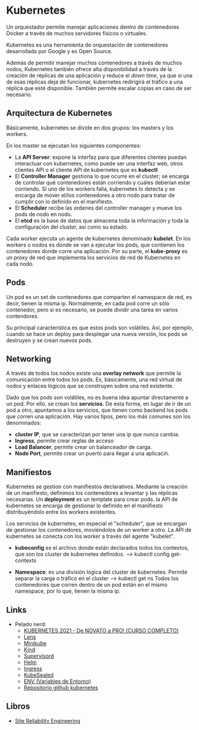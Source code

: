 # Kubernetes

Un orquestador permite manejar aplicaciones dentro de contenedores Docker a través de muchos servidores físicos o virtuales.

Kubernetes es una herramienta de orquestación de contenedores desarrollada por Google y es Open Source.

Además de permitir manejar muchos contenedores a través de muchos nodos, Kubernetes también ofrece alta disponibilidad a través de la creación de réplicas de una aplicación y reduce el *down time*, ya que si una de esas réplicas deja de funcionar, kubernetes redirigirá el tráfico a una réplica que esté disponible. También permite escalar copias en caso de ser necesario.

## Arquitectura de Kubernetes

Básicamente, kubernetes se divide en dos grupos: los masters y los workers.

En los master se ejecutan los siguientes componentes:

* La **API Server**: expone la interfaz para que diferentes clientes puedan interactuar con kubernetes, como puede ser una interfaz web, otros clientes API o el cliente API de kubernetes que es **kubectl**. 
* El **Controller Manager** gestiona lo que ocurre en el cluster; se encarga de controlar qué contenedores están corriendo y cuáles deberían estar corriendo. Si uno de los workers falla, kubernetes lo detecta y se encarga de mover
el/los contenedores a otro nodo para tratar de cumplir con lo definido
en el manifiesto.
* El **Scheduler** recibe las ordenes del controller manager y mueve los pods de nodo en nodo.
* El **etcd** es la base de datos que almacena toda la información y toda la configuración del cluster, así como su estado.

Cada worker ejecuta un agente de kubernetes denominado **kubelet**. En los workers o nodos es donde se van a ejecutar los pods, que contienen los contenedores donde corre una aplicación. Por su parte, el **kube-proxy** es un proxy de red que implementa los servicios de red de Kubernetes en cada nodo.

## Pods

Un pod es un set de contenedores que comparten el namespace de red, es decir, tienen la misma ip. Normalmente, en cada pod corre un sólo contenedor, pero si es necesario, se puede dividir una tarea en varios contendores.

Su principal característica es que estos pods son volátiles. Así, por ejemplo, cuando se hace un deploy para desplegar una nueva versión, los pods se destruyen y se crean nuevos pods.

## Networking

A través de todos los nodos existe una **overlay network** que permite la comunicación entre todos los pods. Es, básicamente, una red virtual de nodos y enlaces lógicos que se construyen sobre una red existente.

Dado que los pods son volátiles, no es buena idea apuntar directamente a un pod. Por ello, se crean los **servicios**. De esta forma, en lugar de ir de un pod a otro, apuntamos a los servicios, que tienen como backend los pods que corren una aplicación. Hay varios tipos, pero los más comunes son los denominados:

* **cluster IP**, que se caracterizan por tener una ip que nunca cambia.
* **Ingress**, permite crear reglas de acceso
* **Load Balancer**, permite crear un balanceador de carga.
* **Node Port**, permite crear un puerto para llegar a una aplicaciń.

## Manifiestos

Kubernetes se gestion con manifiestos declarativos. Mediante la creación de un manifiesto, definimos los contenedores a levantar y las réplicas necesarias. Un **deployment** es un template para crear pods. la API de kubernetes se encarga de gestionar lo definido en el manifiesto distribuyéndolo entre los workers existentes.

Los servicios de kubernetes, en especial el "scheduler", que se encargan
de gestionar los contenedores, moviéndolos de un worker a otro. La API
de kubernetes se conecta con los worker a través del agente "kubelet".

* **kubeconfig** es el archivo donde están declarados todos los contextos, que son
los cluster de kubernetes definidos. --> kubectl config get-contexts

* **Namespace**: es una división lógica del cluster de kubernetes. Permite separar
la carga o tráfico en el cluster --> kubectl get ns
Todos los contenedores que corren dentro de un pod están en el mismo namespace,
por lo que, tienen la misma ip.

## Links

* Pelado nerd:
  * [KUBERNETES 2021 - De NOVATO a PRO! (CURSO COMPLETO)](https://www.youtube.com/watch?v=DCoBcpOA7W4&t=2540s)
  * [Lens](https://www.youtube.com/watch?v=DFMKcR4BqwM&t=0s)
  * [Minikube](https://minikube.sigs.k8s.io/docs/start/)
  * [Kind](https://kind.sigs.k8s.io/)
  * [Supervisord](https://www.youtube.com/watch?v=mfXnqHRT8hI&t=0s)
  * [Helm](https://www.youtube.com/watch?v=CPjfb-I_BKU&t=0s)
  * [Ingress](https://kubernetes.io/docs/concepts/services-networking/ingress/)
  * [KubeSealed](https://www.youtube.com/watch?v=YuKAiy0Olc0&t=0s)
  * [ENV (Variables de Entorno)](https://www.youtube.com/watch?v=T7lRHHa4YxE&t=0s)
  * [Repositorio github kubernetes](https://github.com/pablokbs/peladonerd/tree/master/kubernetes/35)

## Libros

* [Site Reliability Engineering](https://landing.google.com/sre/book.html)
